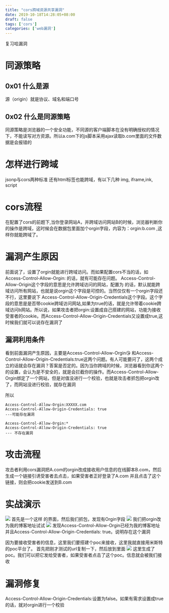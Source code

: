 ```yaml
---
title: "cors跨域资源共享漏洞"
date: 2019-10-18T14:28:05+08:00
draft: false
tags: ['cors']
categories: ['web漏洞']
---
```

复习哈漏洞
<!--more-->
# 同源策略
## 0x01 什么是源
源（origin）就是协议、域名和端口号

## 0x02 什么是同源策略
同源策略是浏览器的一个安全功能，不同源的客户端脚本在没有明确授权的情况下，不能读写对方资源。所以a.com下的js脚本采用ajax读取b.com里面的文件数据是会报错的

# 怎样进行跨域
jsonp与cors两种标准
还有html标签也能跨域，有以下几种
img, iframe,ink, script

# cors流程
在配置了cors的前题下,当你登录网站A，并跨域访问网站B的时候，浏览器判断你的操作是跨域，这时候会在数据包里面加个orgin字段，内容为：orgin:b.com ,这样你就能跨域了。

# 漏洞产生原因
前面说了，设置了orgin就能进行跨域访问。而如果配置cors不当的话，如Access-Control-Allow-Orgin: 的话，就有可能存在问题。
Access-Control-Allow-Origin这个字段的意思是允许跨域访问的网站，配置为 的话，默认就能跨域访问所有网站，也就是说orgin这个字段是可控的。当然仅仅有一个orgin字段还不行，这里要说下
Access-Control-Allow-Origin-Credentials这个字段。这个字段的意思是是否带cookie跨域访问网站,如果为true的话，就是允许带着cookie跨域访问b网站。所以说，如果攻击者把orgin:设置成自己搭建的网站，功能为接收受害者的cookie。而Access-Control-Allow-Origin-Credentials又设置成true,这时候我们就可以说存在漏洞了

## 漏洞利用条件
看到前面漏洞产生原因，主要是Access-Control-Allow-Orgin:kissing_heart: 和Access-Control-Allow-Origin-Credentials:true这两个问题。有人可能要问了，这两个成立的话就会存在漏洞？答案是否定的。因为当你跨域的时候，浏览器看到你这两个的设置，会认为是不安全的，就是会拦截你的操作。而Access-Control-Allow-Orgin绑定了一个网站，但是对值没进行一个校验，也就是攻击者抓包把orgin改了，而网站没进行校验，就存在漏洞

所以
```
Access-Control-Allow-Orgin:XXXXX.com
Access-Control-Allow-Origin-Credentials: true
---可能存在漏洞
```
```
Access-Control-Allow-Orgin:*
Access-Control-Allow-Origin-Credentials: true
--- 不存在漏洞
```
# 攻击流程
攻击者利用cors漏洞把A.com的orgin改成接收用户信息的在线脚本B.com，然后生成一个链接引诱受害者去点击，如果受害者正好登录了A.com 并且点击了这个链接，则会把cookie发送到B.com

# 实战演示
[![](https://ww1.yunjiexi.club/2019/02/27/DNCk4.png)](https://ww1.yunjiexi.club/2019/02/27/DNCk4.png)
首先是一个这样 的界面，然后我们抓包，发现有Orgin字段
![](https://ww1.yunjiexi.club/2019/02/27/DNwUb.png)
我们把orgin改为我的博客地址试试
![](https://ww1.yunjiexi.club/2019/02/27/DN7SL.png)
发现Access-Control-Allow-Orgin已经为我的博客地址并且Access-Control-Allow-Origin-Credentials: true。说明存在这个漏洞

因为要接收受害者的信息，这里我们要搭建个poc来接收，这里我就直接用米斯特的poc平台了。
首先把刚才测试的url复制一下，然后放到里面
![](https://ww1.yunjiexi.club/2019/02/27/DNTnF.png)
这里生成了poc。我们可以把它发给受害者，如果受害者点击了这个poc。信息就会被我们接收



# 漏洞修复
Access-Control-Allow-Origin-Credentials:设置为false。如果有需求设置成true的话，就对orgin进行一个校验